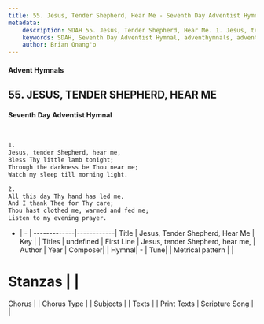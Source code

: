 ```yaml
---
title: 55. Jesus, Tender Shepherd, Hear Me - Seventh Day Adventist Hymnal
metadata:
    description: SDAH 55. Jesus, Tender Shepherd, Hear Me. 1. Jesus, tender Shepherd, hear me, Bless Thy little lamb tonight; Through the darkness be Thou near me; Watch my sleep till morning light.
    keywords: SDAH, Seventh Day Adventist Hymnal, adventhymnals, advent hymnals, Jesus, Tender Shepherd, Hear Me, Jesus, tender Shepherd, hear me, 
    author: Brian Onang'o
---
```


#### Advent Hymnals
## 55. JESUS, TENDER SHEPHERD, HEAR ME
#### Seventh Day Adventist Hymnal

```txt


1.
Jesus, tender Shepherd, hear me,
Bless Thy little lamb tonight;
Through the darkness be Thou near me;
Watch my sleep till morning light.

2.
All this day Thy hand has led me,
And I thank Thee for Thy care;
Thou hast clothed me, warmed and fed me;
Listen to my evening prayer.


```

- |   -  |
-------------|------------|
Title | Jesus, Tender Shepherd, Hear Me |
Key |  |
Titles | undefined |
First Line | Jesus, tender Shepherd, hear me, |
Author | 
Year | 
Composer|  |
Hymnal|  - |
Tune|  |
Metrical pattern | |
# Stanzas |  |
Chorus |  |
Chorus Type |  |
Subjects |  |
Texts |  |
Print Texts | 
Scripture Song |  |
  
